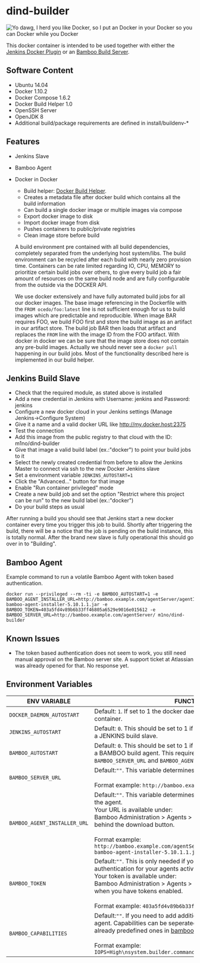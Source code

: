 dind-builder
============
![Yo dawg, I herd you like Docker, so I put an Docker in your Docker so you can Docker while you Docker](https://i.chzbgr.com/full/8756567296/h9E60BDB6/)

This docker container is intended to be used together with either the
[Jenkins Docker Plugin](https://wiki.jenkins-ci.org/display/JENKINS/Docker+Plugin) or an [Bamboo Build Server](https://de.atlassian.com/software/bamboo).

Software Content
-----
* Ubuntu 14.04
* Docker 1.10.2
* Docker Compose 1.6.2
* Docker Build Helper 1.0
* OpenSSH Server
* OpenJDK 8
* Additional build/package requirements are defined in install/buildenv-*

Features
-----
* Jenkins Slave
* Bamboo Agent
* Docker in Docker
  * Build helper: [Docker Build Helper](install/docker-build.pl).
   * Creates a metadata file after docker build which contains all the build information
   * Can build a single docker image or multiple images via compose
   * Export docker image to disk
   * Import docker image from disk
   * Pushes containers to public/private registries
  * Clean image store before build


  A build environment pre contained with all build dependencies, completely separated from the underlying host system/libs. The build environment can be recycled after each build with nearly zero provision time. Containers can be rate limited regarding IO, CPU, MEMORY to prioritize certain build jobs over others, to give every build job a fair amount of resources on the same build node and are fully configurable from the outside via the DOCKER API.

  We use docker extensively and have fully automated build jobs for all our docker images. The base image referencing in the Dockerfile with the ```FROM ocedo/foo:latest``` line is not sufficient enough for us to build images which are predictable and reproducible. When image BAR requires FOO, we build FOO first and store the build image as an artifact in our artifact store. The build job BAR then loads that artifact and replaces the ```FROM``` line with the image ID from the FOO artifact. With docker in docker we can be sure that the image store does not contain any pre-build images. Actually we should never see a ```docker pull``` happening in our build jobs. Most of the functionality described here is implemented in our build helper.

Jenkins Build Slave
-----
* Check that the required module, as stated above is installed
* Add a new credential in Jenkins with Username: jenkins and Password: jenkins
* Configure a new docker cloud in your Jenkins settings (Manage Jenkins->Configure System)
 * Give it a name and a valid docker URL like http://my.docker.host:2375
 * Test the connection
 * Add this image from the public registry to that cloud with the ID: m1no/dind-builder
 * Give that image a valid build label (ex.:"docker") to point your build jobs to it
 * Select the newly created credential from before to allow the Jenkins Master to connect
   via ssh to the new Docker Jenkins slave
 * Set a environment variable ```JENKINS_AUTOSTART=1```
 * Click the "Advanced..." button for that image
 * Enable "Run container privileged" mode
* Create a new build job and set the option "Restrict where this project can be run" to
  the new build label (ex.:"docker")
* Do your build steps as usual

After running a build you should see that Jenkins start a new docker container
every time you trigger this job to build. Shortly after triggering the build, there will
be a notice that the job is pending on the build instance, this is totally normal. After
the brand new slave is fully operational this should go over in to "Building".

Bamboo Agent
-----
Example command to run a volatile Bamboo Agent with token based authentication.
```
docker run --privileged --rm -ti -e BAMBOO_AUTOSTART=1 -e BAMBOO_AGENT_INSTALLER_URL=http://bamboo.example.com/agentServer/agentInstaller/atlassian-bamboo-agent-installer-5.10.1.1.jar -e BAMBOO_TOKEN=403a5fd4v89b6b33ff46805a6529e9016e015612 -e BAMBOO_SERVER_URL=http://bamboo.example.com/agentServer/ m1no/dind-builder
```

Known Issues
-----
* The token based authentication does not seem to work, you still need manual approval on the Bamboo server site. A support ticket at Atlassian was already opened for that. No response yet.

Environment Variables
-----
| ENV VARIABLE | FUNCTION |
| ------------ | -------- |
| ```DOCKER_DAEMON_AUTOSTART``` | Default: ```1```. If set to 1 the docker daemon is starting inside the docker container. |
| ```JENKINS_AUTOSTART``` | Default: ```0```. This should be set to 1 if you want to run this container as a JENKINS build slave. |
| ```BAMBOO_AUTOSTART``` | Default: ```0```. This should be set to 1 if you want to run this container as a BAMBOO build agent. This requires the environment variables ```BAMBOO_SERVER_URL``` and ```BAMBOO_AGENT_INSTALLER_URL``` to be set. |
| ```BAMBOO_SERVER_URL``` | Default:```""```. This variable determines the BAMBOO server url. <br><br>Format example: ```http://bamboo.example.com/agentServer/``` |
| ```BAMBOO_AGENT_INSTALLER_URL``` | Default:```""```. This variable determines the BAMBOO download url for the agent. <br>Your URL is available under: <br> Bamboo Administration > Agents > Install Remote Agent <br> behind the download button.  <br><br>Format example: ```http://bamboo.example.com/agentServer/agentInstaller/atlassian-bamboo-agent-installer-5.10.1.1.jar``` |
| ```BAMBOO_TOKEN``` | Default:```""```. This is only needed if you have token based authentication for your agents activated. <br>Your token is available under: <br>Bamboo Administration > Agents > Install Remote Agent<br> when you have tokens enabled. <br><br>Format example: ```403a5fd4v89b6b33ff46805a6529e9016e015612``` |
| ```BAMBOO_CAPABILITIES``` | Default:```""```. If you need to add additional BAMBOO capabilities to the agent. Capabilities can be seperated by the <b>\n</b>-Delimiter. There are already predefined ones in [bamboo/bamboo-capabilities.properties](bamboo/bamboo-capabilities.properties) <br><br>Format example: ```IOPS=High\nsystem.builder.command.echo=/bin/echo``` |

